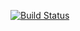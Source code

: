 [![Build Status](https://travis-ci.org/kososwede/My-Project-4-new.svg?branch=master)](https://travis-ci.org/kososwede/My-Project-4-new)
